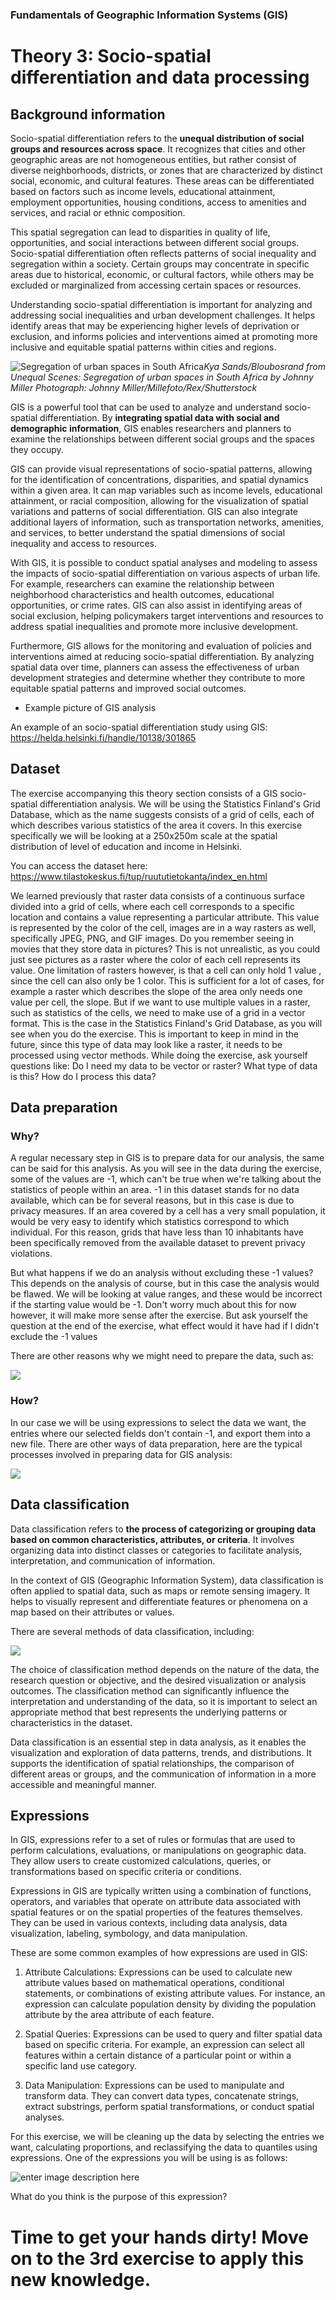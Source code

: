 ### Fundamentals of Geographic Information Systems (GIS)

# Theory 3: Socio-spatial differentiation and data processing

## Background information
Socio-spatial differentiation refers to the **unequal distribution of social groups and resources across space**. It recognizes that cities and other geographic areas are not homogeneous entities, but rather consist of diverse neighborhoods, districts, or zones that are characterized by distinct social, economic, and cultural features. These areas can be differentiated based on factors such as income levels, educational attainment, employment opportunities, housing conditions, access to amenities and services, and racial or ethnic composition.

This spatial segregation can lead to disparities in quality of life, opportunities, and social interactions between different social groups. Socio-spatial differentiation often reflects patterns of social inequality and segregation within a society. Certain groups may concentrate in specific areas due to historical, economic, or cultural factors, while others may be excluded or marginalized from accessing certain spaces or resources.

Understanding socio-spatial differentiation is important for analyzing and addressing social inequalities and urban development challenges. It helps identify areas that may be experiencing higher levels of deprivation or exclusion, and informs policies and interventions aimed at promoting more inclusive and equitable spatial patterns within cities and regions.

![Segregation of urban spaces in South Africa](https://i.guim.co.uk/img/media/2f4f21ad8cfc3328301f1f250c322dc60977e9fc/0_0_3984_2232/master/3984.jpg?width=1900&quality=85&auto=format&fit=max&s=8806dda696925420d60bc36b1a138263)*Kya Sands/Bloubosrand from Unequal Scenes: Segregation of urban spaces in South Africa by Johnny Miller Photograph: Johnny Miller/Millefoto/Rex/Shutterstock*

GIS is a powerful tool that can be used to analyze and understand socio-spatial differentiation. By **integrating spatial data with social and demographic information**, GIS enables researchers and planners to examine the relationships between different social groups and the spaces they occupy.

GIS can provide visual representations of socio-spatial patterns, allowing for the identification of concentrations, disparities, and spatial dynamics within a given area. It can map variables such as income levels, educational attainment, or racial composition, allowing for the visualization of spatial variations and patterns of social differentiation. GIS can also integrate additional layers of information, such as transportation networks, amenities, and services, to better understand the spatial dimensions of social inequality and access to resources.

With GIS, it is possible to conduct spatial analyses and modeling to assess the impacts of socio-spatial differentiation on various aspects of urban life. For example, researchers can examine the relationship between neighborhood characteristics and health outcomes, educational opportunities, or crime rates. GIS can also assist in identifying areas of social exclusion, helping policymakers target interventions and resources to address spatial inequalities and promote more inclusive development.

Furthermore, GIS allows for the monitoring and evaluation of policies and interventions aimed at reducing socio-spatial differentiation. By analyzing spatial data over time, planners can assess the effectiveness of urban development strategies and determine whether they contribute to more equitable spatial patterns and improved social outcomes.

- Example picture of GIS analysis

An example of an socio-spatial differentiation study using GIS: https://helda.helsinki.fi/handle/10138/301865

## Dataset
The exercise accompanying this theory section consists of a GIS socio-spatial differentiation analysis. We will be using the Statistics Finland's Grid Database, which as the name suggests consists of a grid of cells, each of which describes various statistics of the area it covers. In this exercise specifically we will be looking at a 250x250m scale at the spatial distribution of level of education and income in Helsinki. 

You can access the dataset here: https://www.tilastokeskus.fi/tup/ruututietokanta/index_en.html

We learned previously that raster data consists of a continuous surface divided into a grid of cells, where each cell corresponds to a specific location and contains a value representing a particular attribute. This value is represented by the color of the cell, images are in a way rasters as well, specifically JPEG, PNG, and GIF images. Do you remember seeing in movies that they store data in pictures? This is not unrealistic, as you could just see pictures as a raster where the color of each cell represents its value. One limitation of rasters however, is that a cell can only hold 1 value , since the cell can also only be 1 color. This is sufficient for a lot of cases, for example a raster which describes the slope of the area only needs one value per cell, the slope. But if we want to use multiple values in a raster, such as statistics of the cells, we need to make use of a grid in a vector format. This is the case in the Statistics Finland's Grid Database, as you will see when you do the exercise. This is important to keep in mind in the future, since this type of data may look like a raster, it needs to be processed using vector methods. While doing the exercise, ask yourself questions like: Do I need my data to be vector or raster? What type of data is this? How do I process this data? 

## Data preparation

### Why?
A regular necessary step in GIS is to prepare data for our analysis, the same can be said for this analysis. As you will see in the data during the exercise, some of the values are -1, which can't be true when we're talking about the statistics of people within an area. -1 in this dataset stands for no data available, which can be for several reasons, but in this case is due to privacy measures. If an area covered by a cell has a very small population, it would be very easy to identify which statistics correspond to which individual. For this reason, grids that have less than 10 inhabitants have been specifically removed from the available dataset to prevent privacy violations. 

But what happens if we do an analysis without excluding these -1 values? This depends on the analysis of course, but in this case the analysis would be flawed. We will be looking at value ranges, and these would be incorrect if the starting value would be -1. Don't worry much about this for now however, it will make more sense after the exercise.  But ask yourself the question at the end of the exercise, what effect would it have had if I didn't exclude the -1 values

There are other reasons why we might need to prepare the data, such as: 

![](https://raw.githubusercontent.com/rowan8k/fundamentals-of-gis/master/Assets/3_Theory/3_Theory_data_preperation_reasons.drawio.png)

### How? 

In our case we will be using expressions to select the data we want, the entries where our selected fields don't contain -1, and export them into a new file. There are other ways of data preparation, here are the typical processes involved in preparing data for GIS analysis: 

![](https://raw.githubusercontent.com/rowan8k/fundamentals-of-gis/master/Assets/3_Theory/3_Theory_data_preperation_methods.drawio.png)

## Data classification 
Data classification refers to **the process of categorizing or grouping data based on common characteristics, attributes, or criteria**. It involves organizing data into distinct classes or categories to facilitate analysis, interpretation, and communication of information.

In the context of GIS (Geographic Information System), data classification is often applied to spatial data, such as maps or remote sensing imagery. It helps to visually represent and differentiate features or phenomena on a map based on their attributes or values.

There are several methods of data classification, including:

![](https://raw.githubusercontent.com/rowan8k/fundamentals-of-gis/master/Assets/3_Theory/3_Theory_data_classification_v2.drawio.png)

The choice of classification method depends on the nature of the data, the research question or objective, and the desired visualization or analysis outcomes. The classification method can significantly influence the interpretation and understanding of the data, so it is important to select an appropriate method that best represents the underlying patterns or characteristics in the dataset.

Data classification is an essential step in data analysis, as it enables the visualization and exploration of data patterns, trends, and distributions. It supports the identification of spatial relationships, the comparison of different areas or groups, and the communication of information in a more accessible and meaningful manner.


## Expressions

In GIS, expressions refer to a set of rules or formulas that are used to perform calculations, evaluations, or manipulations on geographic data. They allow users to create customized calculations, queries, or transformations based on specific criteria or conditions.

Expressions in GIS are typically written using a combination of functions, operators, and variables that operate on attribute data associated with spatial features or on the spatial properties of the features themselves. They can be used in various contexts, including data analysis, data visualization, labeling, symbology, and data manipulation.

These are some common examples of how expressions are used in GIS:

1.  Attribute Calculations: Expressions can be used to calculate new attribute values based on mathematical operations, conditional statements, or combinations of existing attribute values. For instance, an expression can calculate population density by dividing the population attribute by the area attribute of each feature.
    
2.  Spatial Queries: Expressions can be used to query and filter spatial data based on specific criteria. For example, an expression can select all features within a certain distance of a particular point or within a specific land use category.
    
3.  Data Manipulation: Expressions can be used to manipulate and transform data. They can convert data types, concatenate strings, extract substrings, perform spatial transformations, or conduct spatial analyses.

For this exercise, we will be cleaning up the data by selecting the entries we want, calculating proportions, and reclassifying the data to quantiles using expressions. One of the expressions you will be using is as follows:

![enter image description here](https://raw.githubusercontent.com/rowan8k/fundamentals-of-gis/master/Assets/3_Exercise/3_Exercise_reclassification.png)

What do you think is the purpose of this expression?


# Time to get your hands dirty! Move on to the 3rd exercise to apply this new knowledge.


<!--stackedit_data:
eyJkaXNjdXNzaW9ucyI6eyI1c1JndzZETlBmYkJJY2ZpIjp7In
RleHQiOiItIEV4YW1wbGUgcGljdHVyZSBvZiBHSVMgYW5hbHlz
aXMiLCJzdGFydCI6MzU5NSwiZW5kIjozNjI4fSwieHU1SmE5bX
g4VFZDcU9LSSI6eyJ0ZXh0IjoiV2UgbGVhcm5lZCBwcmV2aW91
c2x5IHRoYXQgcmFzdGVyIGRhdGEgY29uc2lzdHMgb2YgYSBjb2
50aW51b3VzIHN1cmZhY2UgZGl2aWRlZOKApiIsInN0YXJ0Ijo0
Mjc3LCJlbmQiOjU1ODl9LCJKTDA4Wk85bWQxZ3Z0bTU1Ijp7In
RleHQiOiJZb3UgY2FuIGFjY2VzcyB0aGUgZGF0YXNldCBoZXJl
OiBodHRwczovL3d3dy50aWxhc3Rva2Vza3VzLmZpL3R1cC9ydX
V0dXRpZXRva2Fu4oCmIiwic3RhcnQiOjQxODAsImVuZCI6NDI3
NX0sImtYZVFlV1dEY240ako2czQiOnsidGV4dCI6IjEgdmFsdW
UiLCJzdGFydCI6NDg2NywiZW5kIjo0ODc0fX0sImNvbW1lbnRz
Ijp7ImZMQ0hmczBWZHd4MXFEVVciOnsiZGlzY3Vzc2lvbklkIj
oiNXNSZ3c2RE5QZmJCSWNmaSIsInN1YiI6ImdoOjQwMzA0Nzg4
IiwidGV4dCI6IkFkZCBwaWN0dXJlIiwiY3JlYXRlZCI6MTY4Nj
YzNjc3MjU5MH0sIlU5a3h4eVBRMTZQUTVWd3ciOnsiZGlzY3Vz
c2lvbklkIjoieHU1SmE5bXg4VFZDcU9LSSIsInN1YiI6ImdoOj
QwMzA0Nzg4IiwidGV4dCI6IkNoZWNrIGZvciBhY2N1cmFjeSIs
ImNyZWF0ZWQiOjE2ODY2MzgyNjU2MDF9LCJGazFpRjk1bTcyYj
BiYkNsIjp7ImRpc2N1c3Npb25JZCI6IkpMMDhaTzltZDFndnRt
NTUiLCJzdWIiOiJnaDo0MDMwNDc4OCIsInRleHQiOiJDaGVjay
BpZiBvcGVuIiwiY3JlYXRlZCI6MTY4NjYzODQzMzkyMX0sIlBj
YnVya2pGSDl3VVA2U1giOnsiZGlzY3Vzc2lvbklkIjoia1hlUW
VXV0RjbjRqSjZzNCIsInN1YiI6ImdoOjIyMTY4MTU3IiwidGV4
dCI6ImNoZWNrIC0gaSBndWVzcyBhbiByZ2IgY291bGQgYmUgdG
hyZWUgdmFsdWVzLCBkaWZmZXJlbnQgYmFuZHMgaW4gc2F0ZWxs
aXRlIGltYWdlcnkuIiwiY3JlYXRlZCI6MTY4NjczMjMxMzYwNH
19LCJoaXN0b3J5IjpbMTUxNDM4MTkwNiwyMDg5NDg0ODY5LDc2
ODM4NTYwOCw1NTc0NzAyMSwtOTIwOTAzODEwLDI0Mzg3MzgxNC
w5Njg5MzEzNTUsLTE2MzI5NTI0MTYsLTEyMzQ3MzIxMjUsLTEz
NTE3MTc1MTcsLTU3MzI0ODE0MywxNDQ0MzgxMTI1LDE4MTk2MT
c3MDAsMjA4Mzk5Mzk4NiwtMTc1NDg1MTczLDEzMzIzNzQ5NDgs
LTE3MDUyNTg5MjcsLTE1NDM1MDUwMTVdfQ==
-->